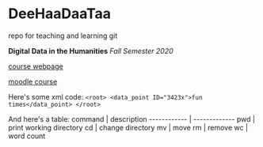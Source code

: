 # DeeHaaDaaTaa
repo for teaching and learning git 

**Digital Data in the Humanities**
*Fall Semester 2020*

[course webpage](http://kodu.ut.ee/~wilbur/DigiData-fall2020.html)

[moodle course](https://moodle.ut.ee/course/view.php?id=10198)

Here's some xml code:
`
<root>
	<data_point ID="3423x">fun times</data_point>
</root>
`

And here's a table:
command | description
------------ | -------------
pwd | print working directory
cd | change directory
mv | move
rm | remove
wc | word count

